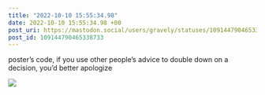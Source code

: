 ```yaml
---
title: "2022-10-10 15:55:34.98"
date: 2022-10-10 15:55:34.98 +00
post_uri: https://mastodon.social/users/gravely/statuses/109144790465338733
post_id: 109144790465338733
---
```

poster’s code, if you use other people’s advice to double down on a decision, you’d better apologize


![](/images/109144790391584073.jpg)

